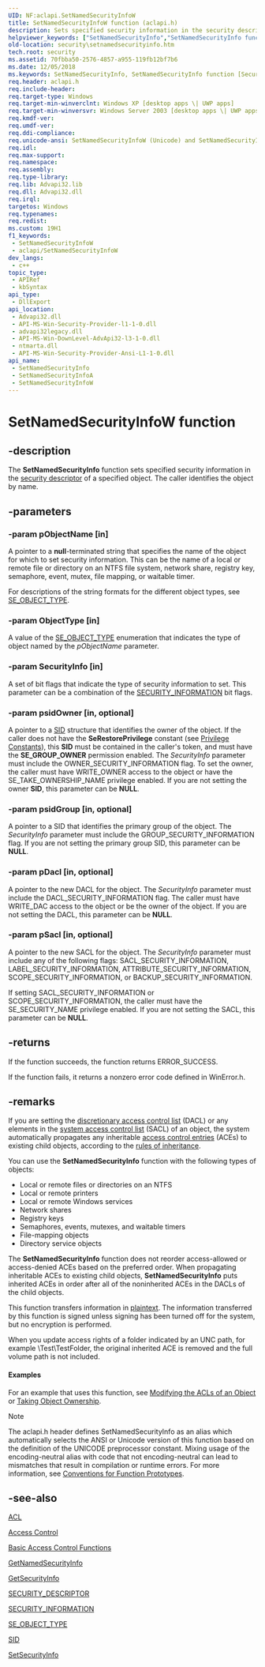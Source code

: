 ```yaml
---
UID: NF:aclapi.SetNamedSecurityInfoW
title: SetNamedSecurityInfoW function (aclapi.h)
description: Sets specified security information in the security descriptor of a specified object. (Unicode)
helpviewer_keywords: ["SetNamedSecurityInfo","SetNamedSecurityInfo function [Security]","SetNamedSecurityInfoA","SetNamedSecurityInfoW","_win32_setnamedsecurityinfo","aclapi/SetNamedSecurityInfo","aclapi/SetNamedSecurityInfoA","aclapi/SetNamedSecurityInfoW","security.setnamedsecurityinfo"]
old-location: security\setnamedsecurityinfo.htm
tech.root: security
ms.assetid: 70fbba50-2576-4857-a955-119fb12bf7b6
ms.date: 12/05/2018
ms.keywords: SetNamedSecurityInfo, SetNamedSecurityInfo function [Security], SetNamedSecurityInfoA, SetNamedSecurityInfoW, _win32_setnamedsecurityinfo, aclapi/SetNamedSecurityInfo, aclapi/SetNamedSecurityInfoA, aclapi/SetNamedSecurityInfoW, security.setnamedsecurityinfo
req.header: aclapi.h
req.include-header: 
req.target-type: Windows
req.target-min-winverclnt: Windows XP [desktop apps \| UWP apps]
req.target-min-winversvr: Windows Server 2003 [desktop apps \| UWP apps]
req.kmdf-ver: 
req.umdf-ver: 
req.ddi-compliance: 
req.unicode-ansi: SetNamedSecurityInfoW (Unicode) and SetNamedSecurityInfoA (ANSI)
req.idl: 
req.max-support: 
req.namespace: 
req.assembly: 
req.type-library: 
req.lib: Advapi32.lib
req.dll: Advapi32.dll
req.irql: 
targetos: Windows
req.typenames: 
req.redist: 
ms.custom: 19H1
f1_keywords:
 - SetNamedSecurityInfoW
 - aclapi/SetNamedSecurityInfoW
dev_langs:
 - c++
topic_type:
 - APIRef
 - kbSyntax
api_type:
 - DllExport
api_location:
 - Advapi32.dll
 - API-MS-Win-Security-Provider-l1-1-0.dll
 - advapi32legacy.dll
 - API-MS-Win-DownLevel-AdvApi32-l3-1-0.dll
 - ntmarta.dll
 - API-MS-Win-Security-Provider-Ansi-L1-1-0.dll
api_name:
 - SetNamedSecurityInfo
 - SetNamedSecurityInfoA
 - SetNamedSecurityInfoW
---
```


# SetNamedSecurityInfoW function


## -description

The <b>SetNamedSecurityInfo</b> function sets specified security information in the <a href="/windows/desktop/SecGloss/s-gly">security descriptor</a> of a specified object. The caller identifies the object by name.

## -parameters

### -param pObjectName [in]

A pointer to a <b>null</b>-terminated string that specifies the name of the object for which to set security information. This can be the name of a local or remote file or directory on an NTFS file system, network share, registry key, semaphore, event, mutex, file mapping, or waitable timer. 




For descriptions of the string formats for the different object types, see 
<a href="/windows/desktop/api/accctrl/ne-accctrl-se_object_type">SE_OBJECT_TYPE</a>.

### -param ObjectType [in]

A value of the <a href="/windows/desktop/api/accctrl/ne-accctrl-se_object_type">SE_OBJECT_TYPE</a> enumeration that indicates the type of object named by the <i>pObjectName</i> parameter.

### -param SecurityInfo [in]

A set of 
bit flags that indicate the type of security information to set. This parameter can be a combination of the <a href="/windows/desktop/SecAuthZ/security-information">SECURITY_INFORMATION</a> bit flags.

### -param psidOwner [in, optional]

A pointer to a <a href="/windows/desktop/api/winnt/ns-winnt-sid">SID</a> structure that identifies the owner of the object. If the caller does not have the <b>SeRestorePrivilege</b> constant (see <a href="/windows/desktop/SecAuthZ/privilege-constants">Privilege Constants</a>), this <b>SID</b> must be contained in the caller's token, and must have the <b>SE_GROUP_OWNER</b> permission enabled. The <i>SecurityInfo</i> parameter must include the OWNER_SECURITY_INFORMATION flag. To set the owner, the caller must have WRITE_OWNER access to the object or have the SE_TAKE_OWNERSHIP_NAME privilege enabled. If you are not setting the owner <b>SID</b>, this parameter can be <b>NULL</b>.

### -param psidGroup [in, optional]

A pointer to a SID that identifies the primary group of the object. The <i>SecurityInfo</i> parameter must include the GROUP_SECURITY_INFORMATION flag. If you are not setting the primary group SID, this parameter can be <b>NULL</b>.

### -param pDacl [in, optional]

A pointer to the new DACL for the object. The <i>SecurityInfo</i> parameter must include the DACL_SECURITY_INFORMATION flag. The caller must have WRITE_DAC access to the object or be the owner of the object. If you are not setting the DACL, this parameter can be <b>NULL</b>.

### -param pSacl [in, optional]

A pointer to the new SACL for the object. The <i>SecurityInfo</i> parameter must include any of the following flags: SACL_SECURITY_INFORMATION, LABEL_SECURITY_INFORMATION, ATTRIBUTE_SECURITY_INFORMATION, SCOPE_SECURITY_INFORMATION, or BACKUP_SECURITY_INFORMATION. 



If setting SACL_SECURITY_INFORMATION or SCOPE_SECURITY_INFORMATION, the caller must have the SE_SECURITY_NAME privilege enabled. If you are not setting the SACL, this parameter can be <b>NULL</b>.

## -returns

If the function succeeds, the function returns ERROR_SUCCESS.

If the function fails, it returns a nonzero error code defined in WinError.h.

## -remarks

 If you are setting the <a href="/windows/desktop/SecGloss/d-gly">discretionary access control list</a> (DACL) or any elements in the <a href="/windows/desktop/SecGloss/s-gly">system access control list</a> (SACL) of an object, the system automatically propagates any inheritable <a href="/windows/desktop/SecGloss/a-gly">access control entries</a> (ACEs) to existing child objects, according to the 
<a href="/windows/desktop/SecAuthZ/ace-inheritance-rules">rules of inheritance</a>.

You can use the <b>SetNamedSecurityInfo</b> function with the following types of objects:

<ul>
<li>Local or remote files or directories on an NTFS</li>
<li>Local or remote printers</li>
<li>Local or remote Windows services</li>
<li>Network shares</li>
<li>Registry keys</li>
<li>Semaphores, events, mutexes, and waitable timers</li>
<li>File-mapping objects</li>
<li>Directory service objects</li>
</ul>
The <b>SetNamedSecurityInfo</b> function does not reorder access-allowed or access-denied ACEs based on the preferred order. When propagating inheritable ACEs to existing child objects, <b>SetNamedSecurityInfo</b> puts inherited ACEs in order after all of the noninherited ACEs in the DACLs of the child objects.

This function transfers information in <a href="/windows/desktop/SecGloss/p-gly">plaintext</a>. The information transferred by this function is signed unless signing has been turned off for the system, but no encryption is performed.  

When you update access rights of a folder indicated by an UNC   path, for example \\Test\TestFolder, the original inherited ACE is removed and the full volume path is not included.


#### Examples

For an example that uses this function, see <a href="/windows/desktop/SecAuthZ/modifying-the-acls-of-an-object-in-c--">Modifying the ACLs of an Object</a> or <a href="/windows/desktop/SecAuthZ/taking-object-ownership-in-c--">Taking Object Ownership</a>.

<div class="code"></div>




> [!NOTE]
> The aclapi.h header defines SetNamedSecurityInfo as an alias which automatically selects the ANSI or Unicode version of this function based on the definition of the UNICODE preprocessor constant. Mixing usage of the encoding-neutral alias with code that not encoding-neutral can lead to mismatches that result in compilation or runtime errors. For more information, see [Conventions for Function Prototypes](/windows/win32/intl/conventions-for-function-prototypes).

## -see-also

<a href="/windows/desktop/api/winnt/ns-winnt-acl">ACL</a>



<a href="/windows/desktop/SecAuthZ/access-control">Access Control</a>



<a href="/windows/desktop/SecAuthZ/authorization-functions">Basic Access Control Functions</a>



<a href="/windows/desktop/api/aclapi/nf-aclapi-getnamedsecurityinfoa">GetNamedSecurityInfo</a>



<a href="/windows/desktop/api/aclapi/nf-aclapi-getsecurityinfo">GetSecurityInfo</a>



<a href="/windows/desktop/api/winnt/ns-winnt-security_descriptor">SECURITY_DESCRIPTOR</a>



<a href="/windows/desktop/SecAuthZ/security-information">SECURITY_INFORMATION</a>



<a href="/windows/desktop/api/accctrl/ne-accctrl-se_object_type">SE_OBJECT_TYPE</a>



<a href="/windows/desktop/api/winnt/ns-winnt-sid">SID</a>



<a href="/windows/desktop/api/aclapi/nf-aclapi-setsecurityinfo">SetSecurityInfo</a>

